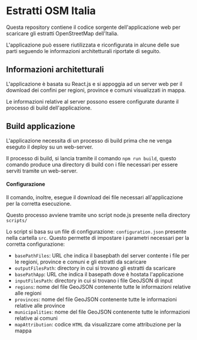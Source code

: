 # Estratti OSM Italia

Questa repository contiene il codice sorgente dell'applicazione web per scaricare gli estratti OpenStreetMap dell'Italia.

L'applicazione può essere riutilizzata e riconfigurata in alcune delle sue parti seguendo le informazioni architetturali riportate di seguito.

## Informazioni architetturali

L'applicazione è basata su React.js e si appoggia ad un server web per il download dei confini per regioni, province e comuni visualizzati in mappa.

Le informazioni relative al server possono essere configurate durante il processo di build dell'applicazione.

## Build applicazione

L'applicazione necessita di un processo di build prima che ne venga eseguto il deploy su un web-server.

Il processo di build, si lancia tramite il comando `npm run build`, questo comando produce una directory di build con i file necessari per essere serviti tramite un web-server.

#### Configurazione

Il comando, inoltre, esegue il download dei file necessari all'applicazione per la corretta esecuzione.

Questo processo avviene tramite uno script node.js presente nella directory `scripts/`

Lo script si basa su un file di configurazione: `configuration.json` presente nella cartella `src`. Questo permette di impostare
i parametri necessari per la corretta configurazione:

- `basePathFiles`: URL che indica il basepbath del server contente i file per le regioni, province e comuni e gli estratti da scaricare
- `outputFilesPath`: directory in cui si trovano gli estratti da scaricare
- `basePathApp`: URL che indica il basepath dove è hostata l'applicazione 
- `inputFilesPath`: directory in cui si trovano i file GeoJSON di input
- `regions`: nome del file GeoJSON contenente tutte le informazioni relative alle regioni
- `provinces`: nome del file GeoJSON contenente tutte le informazioni relative alle province
- `municipalities`: nome del file GeoJSON contenente tutte le informazioni relative ai comuni
- `mapAttribution`: codice `HTML` da visualizzare come attribuzione per la mappa
